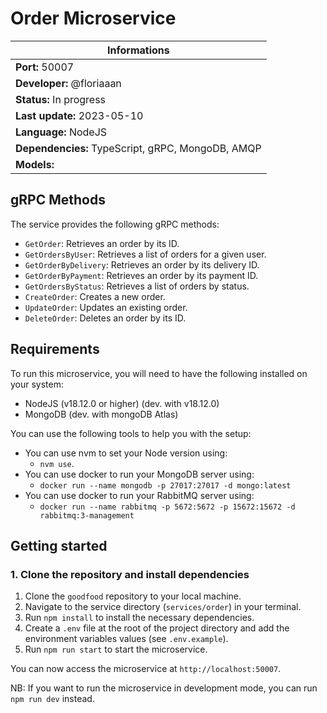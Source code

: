# Order Microservice

| Informations                                      |
| ------------------------------------------------- |
| **Port:** 50007                                   |
| **Developer:** @floriaaan                         |
| **Status:** In progress                           |
| **Last update:** 2023-05-10                       |
| **Language:** NodeJS                              |
| **Dependencies:** TypeScript, gRPC, MongoDB, AMQP |
| **Models:**                                       |

## gRPC Methods

The service provides the following gRPC methods:

- `GetOrder`: Retrieves an order by its ID.
- `GetOrdersByUser`: Retrieves a list of orders for a given user.
- `GetOrderByDelivery`: Retrieves an order by its delivery ID.
- `GetOrderByPayment`: Retrieves an order by its payment ID.
- `GetOrdersByStatus`: Retrieves a list of orders by status.
- `CreateOrder`: Creates a new order.
- `UpdateOrder`: Updates an existing order.
- `DeleteOrder`: Deletes an order by its ID.

## Requirements

To run this microservice, you will need to have the following installed on your system:

- NodeJS (v18.12.0 or higher) (dev. with v18.12.0)
- MongoDB (dev. with mongoDB Atlas)

You can use the following tools to help you with the setup:

- You can use nvm to set your Node version using:
  - `nvm use`.
- You can use docker to run your MongoDB server using:
  - `docker run --name mongodb -p 27017:27017 -d mongo:latest`
- You can use docker to run your RabbitMQ server using:
  - `docker run --name rabbitmq -p 5672:5672 -p 15672:15672 -d rabbitmq:3-management`

## Getting started

### 1. Clone the repository and install dependencies

1. Clone the `goodfood` repository to your local machine.
2. Navigate to the service directory (`services/order`) in your terminal.
3. Run `npm install` to install the necessary dependencies.
4. Create a `.env` file at the root of the project directory and add the environment variables values (see `.env.example`).
5. Run `npm run start` to start the microservice.

You can now access the microservice at `http://localhost:50007`.

NB: If you want to run the microservice in development mode, you can run `npm run dev` instead.

